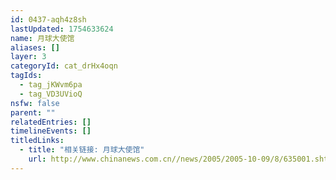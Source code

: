 ```yaml
---
id: 0437-aqh4z8sh
lastUpdated: 1754633624
name: 月球大使馆
aliases: []
layer: 3
categoryId: cat_drHx4oqn
tagIds:
  - tag_jKWvm6pa
  - tag_VD3UVioQ
nsfw: false
parent: ""
relatedEntries: []
timelineEvents: []
titledLinks:
  - title: "相关链接: 月球大使馆"
    url: http://www.chinanews.com.cn//news/2005/2005-10-09/8/635001.shtml
---
```


